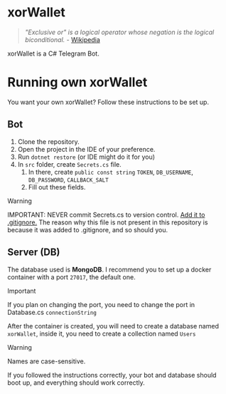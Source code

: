 # xorWallet

> *"Exclusive or" is a logical operator whose negation is the logical
biconditional.* \- [Wikipedia](https://en.wikipedia.org/wiki/Exclusive_or)

xorWallet is a C# Telegram Bot.

# Running own xorWallet

You want your own xorWallet? Follow these instructions to be set up.

## Bot

1. Clone the repository.
2. Open the project in the IDE of your preference.
3. Run `dotnet restore` (or IDE might do it for you)
4. In `src` folder, create `Secrets.cs` file.
    1. In there, create `public const string` `TOKEN`, `DB_USERNAME`, `DB_PASSWORD`, `CALLBACK_SALT`
    2. Fill out these fields.

> [!WARNING]
> IMPORTANT: NEVER commit Secrets.cs to version control. <ins>Add it to .gitignore.</ins>
> The reason why this file is not present in this repository is because it was added to .gitignore, and so should you.

## Server (DB)

The database used is **MongoDB**. I recommend you to set up a docker container with a port `27017`, the default one.
> [!IMPORTANT]
> If you plan on changing the port, you need to change the port in Database.cs `connectionString`

After the container is created, you will need to create a database named `xorWallet`, inside it, you need to create a
collection named `Users`
> [!WARNING]
> Names are case-sensitive.

If you followed the instructions correctly, your bot and database should boot up, and everything should work correctly.
